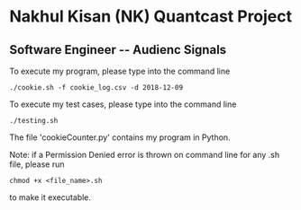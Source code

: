 #  Nakhul Kisan  (NK) Quantcast Project
## Software Engineer -- Audienc Signals

To execute my program, please type into the command line

    ./cookie.sh -f cookie_log.csv -d 2018-12-09
    
To execute my test cases, please type into the command line

    ./testing.sh
    
The file 'cookieCounter.py' contains my program in Python.

Note: if a Permission Denied error is thrown on command line for any .sh file, please run

    chmod +x <file_name>.sh

to make it executable.
